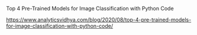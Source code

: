 Top 4 Pre-Trained Models for Image Classification with Python Code

https://www.analyticsvidhya.com/blog/2020/08/top-4-pre-trained-models-for-image-classification-with-python-code/

